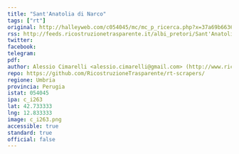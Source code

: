 ```yaml
---
title: "Sant'Anatolia di Narco"
tags: ["rt"]
original: http://halleyweb.com/c054045/mc/mc_p_ricerca.php?x=37a69b66362cefebdc1e191d698be0ea
rss: http://feeds.ricostruzionetrasparente.it/albi_pretori/Sant'Anatolia di Narco_feed.xml
twitter: 
facebook: 
telegram: 
pdf: 
author: Alessio Cimarelli <alessio.cimarelli@gmail.com> (http://www.ricostruzionetrasparente.it)
repo: https://github.com/RicostruzioneTrasparente/rt-scrapers/
regione: Umbria
provincia: Perugia
istat: 054045
ipa: c_i263
lat: 42.733333
lng: 12.833333
image: c_i263.png
accessible: true
standard: true
official: false
---
```

